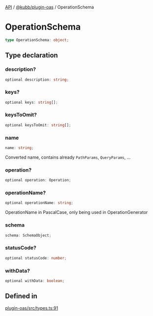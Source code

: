 [API](../../../packages.md) / [@kubb/plugin-oas](../index.md) / OperationSchema

# OperationSchema

```ts
type OperationSchema: object;
```

## Type declaration

### description?

```ts
optional description: string;
```

### keys?

```ts
optional keys: string[];
```

### keysToOmit?

```ts
optional keysToOmit: string[];
```

### name

```ts
name: string;
```

Converted name, contains already `PathParams`, `QueryParams`, ...

### operation?

```ts
optional operation: Operation;
```

### operationName?

```ts
optional operationName: string;
```

OperationName in PascalCase, only being used in OperationGenerator

### schema

```ts
schema: SchemaObject;
```

### statusCode?

```ts
optional statusCode: number;
```

### withData?

```ts
optional withData: boolean;
```

## Defined in

[plugin-oas/src/types.ts:91](https://github.com/kubb-project/kubb/blob/dcebbafbee668a7722775212bce85eec29e39573/packages/plugin-oas/src/types.ts#L91)
